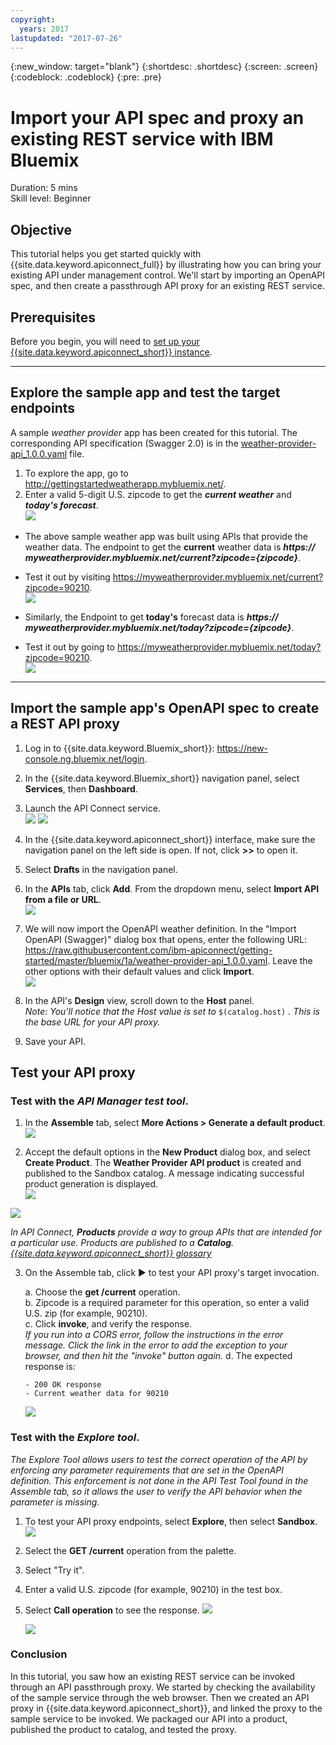 ```yaml
---
copyright:
  years: 2017
lastupdated: "2017-07-26"
---
```


{:new_window: target="blank"}
{:shortdesc: .shortdesc}
{:screen: .screen}
{:codeblock: .codeblock}
{:pre: .pre}

# Import your API spec and proxy an existing REST service with IBM Bluemix
Duration: 5 mins  
Skill level: Beginner  

## Objective
This tutorial helps you get started quickly with {{site.data.keyword.apiconnect_full}} by illustrating how you can bring your existing API under management control. We'll start by importing an OpenAPI spec, and then create a passthrough API proxy for an existing REST service.

## Prerequisites
Before you begin, you will need to <a href="https://github.com/ibm-apiconnect/getting-started/tree/master/bluemix/0-prereq" target="blank">set up your {{site.data.keyword.apiconnect_short}} instance</a>.

---


## Explore the sample app and test the target endpoints
A sample _weather provider_ app has been created for this tutorial. The corresponding API specification (Swagger 2.0) is in the  [weather-provider-api_1.0.0.yaml](https://raw.githubusercontent.com/ibm-apiconnect/getting-started/master/bluemix/1a/weather-provider-api_1.0.0.yaml) file.
1. To explore the app, go to http://gettingstartedweatherapp.mybluemix.net/.  
2. Enter a valid 5-digit U.S. zipcode to get the _**current weather**_ and _**today's forecast**_.  
![](images/explore-weatherapp-1.png)

  - The above sample weather app was built using APIs that provide the weather data. The endpoint to get the **current** weather data is _**https:// myweatherprovider<span></span>.mybluemix.net/current?zipcode={zipcode}**_.
  - Test it out by visiting https://myweatherprovider.mybluemix.net/current?zipcode=90210.  
  ![](images/explore-weatherapp-2.png)

  - Similarly, the Endpoint to get **today's** forecast data is _**https:// myweatherprovider<span></span>.mybluemix.net/today?zipcode={zipcode}**_.
  - Test it out by going to https://myweatherprovider.mybluemix.net/today?zipcode=90210.  
  ![](images/explore-weatherapp-3.png)


---

## Import the sample app's OpenAPI spec to create a REST API proxy
1. Log in to {{site.data.keyword.Bluemix_short}}: https://new-console.ng.bluemix.net/login.
2. In the {{site.data.keyword.Bluemix_short}} navigation panel, select **Services**, then **Dashboard**.
3. Launch the API Connect service.  
   ![](images/login-1.png)   ![](images/login-2.png)  

4. In the {{site.data.keyword.apiconnect_short}} interface, make sure the navigation panel on the left side is open. If not, click **>>** to open it.  
5. Select **Drafts** in the navigation panel.   
6. In the **APIs** tab, click **Add**. From the dropdown menu, select **Import API from a file or URL**.  
     ![](images/import-1.png)

7. We will now import the OpenAPI weather definition. In the "Import OpenAPI (Swagger)" dialog box that opens, enter the following URL:
https://raw.githubusercontent.com/ibm-apiconnect/getting-started/master/bluemix/1a/weather-provider-api_1.0.0.yaml. Leave the other options with their default values and click **Import**.  
    ![](images/import-2.png)  

8. In the API's **Design** view, scroll down to the **Host** panel.   
_Note: You'll notice that the Host value is set to_ ```$(catalog.host)``` _. This is the base URL for your API proxy._
9. Save your API.


## Test your API proxy

### Test with the _API Manager test tool_.
1. In the **Assemble** tab, select **More Actions > Generate a default product**.  
  ![](images/generate-default-product-1.png)   

2. Accept the default options in the **New Product** dialog box, and select **Create Product**. The **Weather Provider API product** is created and published to the Sandbox catalog. A message indicating successful product generation is displayed.  
  ![](images/generate-default-product-2.png)  

  ![](images/generate-default-product-3.png)

  _In API Connect, **Products** provide a way to group APIs that are intended for a particular use. Products are published to a **Catalog**.  [{{site.data.keyword.apiconnect_short}} glossary](../apic_glossary.html)_

3. On the Assemble tab, click ► to test your API proxy's target invocation.

    a. Choose the **get /current** operation.  
    b. Zipcode is a required parameter for this operation, so enter a valid U.S. zip (for example, 90210).  
    c. Click **invoke**, and verify the response.  
    _If you run into a CORS error, follow the instructions in the error message. Click the link in the error to add the exception to your browser, and then hit the "invoke" button again._
    d. The expected response is:
    ```
    - 200 OK response
    - Current weather data for 90210  
    ```
    ![](images/test-invoke-1.png)


### Test with the _Explore tool_.
_The Explore Tool allows users to test the correct operation of the API by enforcing any parameter requirements that are set in the OpenAPI definition. This enforcement is not done in the API Test Tool found in the Assemble tab, so it allows the user to verify the API behavior when the parameter is missing._

1. To test your API proxy endpoints, select **Explore**, then select **Sandbox**.
    ![](images/test-explore-1.png)
2. Select the **GET /current** operation from the palette.
3. Select "Try it".  
4. Enter a valid U.S. zipcode (for example, 90210) in the test box.
5. Select **Call operation** to see the response.
  ![](images/test-explore-2.png)

    ![](images/test-explore-3.png)


### Conclusion
In this tutorial, you saw how an existing REST service can be invoked through an API passthrough proxy. We started by checking the availability of the sample service through the web browser. Then we created an API proxy in {{site.data.keyword.apiconnect_short}}, and linked the proxy to the sample service to be invoked. We packaged our API into a product, published the product to catalog, and tested the proxy.
